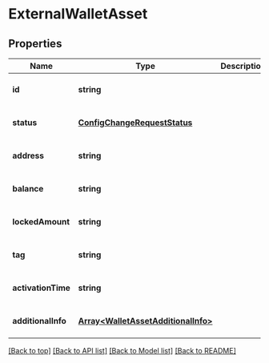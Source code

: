 # ExternalWalletAsset

## Properties

|Name | Type | Description | Notes|
|------------ | ------------- | ------------- | -------------|
|**id** | **string** |  | [optional] [default to undefined]|
|**status** | [**ConfigChangeRequestStatus**](ConfigChangeRequestStatus.md) |  | [optional] [default to undefined]|
|**address** | **string** |  | [optional] [default to undefined]|
|**balance** | **string** |  | [optional] [default to undefined]|
|**lockedAmount** | **string** |  | [optional] [default to undefined]|
|**tag** | **string** |  | [optional] [default to undefined]|
|**activationTime** | **string** |  | [optional] [default to undefined]|
|**additionalInfo** | [**Array&lt;WalletAssetAdditionalInfo&gt;**](WalletAssetAdditionalInfo.md) |  | [optional] [default to undefined]|




[[Back to top]](#) [[Back to API list]](../../README.md#documentation-for-api-endpoints) [[Back to Model list]](../../README.md#documentation-for-models) [[Back to README]](../../README.md)
